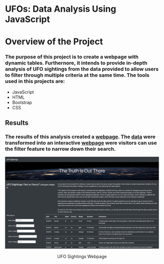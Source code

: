 # UFOs: Data Analysis Using JavaScript

# Overview of the Project
### The purpose of this project is to create a webpage with dynamic tables. Furthernore, it intends to provide in-depth analysis of UFO sightings from the data provided to allow users to filter through multiple criteria at the same time. The tools used in this projects are:
- JavaScript
- HTML
- Bootstrap
- CSS

## Results
### The results of this analysis created a [webpage](https://github.com/gmgarin/UFOs/blob/2b9030de9cda2030a3d6a9f12f5eaaa23549062e/index.html). The [data](https://github.com/gmgarin/UFOs/blob/0e3b27b87240a55db5c067bb526729a39072beae/static/js/data.js) were transformed into an interactive [webpage](https://github.com/gmgarin/UFOs/blob/2b9030de9cda2030a3d6a9f12f5eaaa23549062e/index.html) were visitors can use the filter feature to narrow down their search. 

![This is an image](https://github.com/gmgarin/UFOs/blob/312db3e23803b8e12340428f12477b4b27bfa141/static/images/webpage.png)

<p align="center">
   UFO Sightings Webpage
</p>

